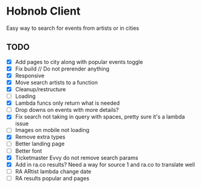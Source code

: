 # Hobnob Client
Easy way to search for events from artists or in cities
## TODO
- [x] Add pages to city along with popular events toggle
- [x] Fix build // Do not prerender anything
- [x] Responsive
- [x] Move search artists to a function
- [x] Cleanup/restructure
- [ ] Loading
- [x] Lambda funcs only return what is needed
- [ ] Drop downs on events with more details?
- [x] Fix search not taking in query with spaces, pretty sure it's a lambda issue
- [ ] Images on mobile not loading
- [x] Remove extra types
- [ ] Better landing page
- [ ] Better font
- [x] Ticketmaster Evvy do not remove search params
- [x] Add in ra.co results? Need a way for source 1 and ra.co to translate well
- [ ] RA ARtist lambda change date
- [ ] RA results popular and pages